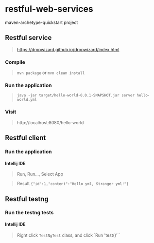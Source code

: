# restful-web-services

maven-archetype-quickstart project

## Restful service

> https://dropwizard.github.io/dropwizard/index.html

### Compile

> `mvn package` or `mvn clean install`

### Run the application

> `java -jar target/hello-world-0.0.1-SNAPSHOT.jar server hello-world.yml`

### Visit

> http://localhost:8080/hello-world

## Restful client

### Run the application

#### Intellij IDE

> Run, Run..., Select App

> Result `{"id":1,"content":"Hello yml, Stranger yml!"}`

## Restful testng

### Run the testng tests

#### Intellij IDE

> Right click `TestNgTest` class, and click `Run 'test()'``
